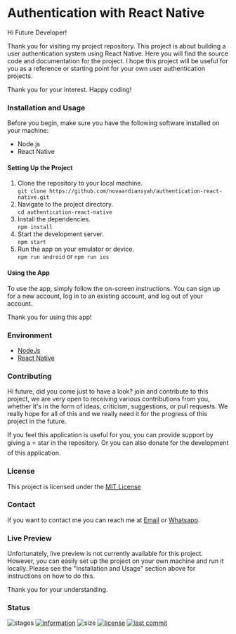 # Authentication with React Native

Hi Future Developer!

Thank you for visiting my project repository. This project is about building a user authentication system using React Native. Here you will find the source code and documentation for the project. I hope this project will be useful for you as a reference or starting point for your own user authentication projects.

Thank you for your interest. Happy coding!

### Installation and Usage

Before you begin, make sure you have the following software installed on your machine:

- Node.js
- React Native

#### Setting Up the Project

1. Clone the repository to your local machine.<br/>
`git clone https://github.com/novaardiansyah/authentication-react-native.git`
2. Navigate to the project directory.<br/>
`cd authentication-react-native`
3. Install the dependencies.<br/>
`npm install`
4. Start the development server.<br/>
`npm start`
5. Run the app on your emulator or device.<br/>
`npm run android` or `npm run ios`

#### Using the App

To use the app, simply follow the on-screen instructions. You can sign up for a new account, log in to an existing account, and log out of your account.

Thank you for using this app!

### Environment

- [NodeJs](https://nodejs.org/en/)
- [React Native](https://reactnative.dev/)

### Contributing

Hi future, did you come just to have a look? join and contribute to this project, we are very open to receiving various contributions from you, whether it's in the form of ideas, criticism, suggestions, or pull requests. We really hope for all of this and we really need it for the progress of this project in the future.

If you feel this application is useful for you, you can provide support by giving a ⭐ star in the repository. Or you can also donate for the development of this application.

### License

This project is licensed under the [MIT License](https://github.com/novaardiansyah/authentication-react-native/blob/main/LICENSE)

### Contact

If you want to contact me you can reach me at [Email](mailto:novaardiansyah78@gmal.com) or [Whatsapp](https://wa.me/6289506668480).

### Live Preview
Unfortunately, live preview is not currently available for this project. However, you can easily set up the project on your own machine and run it locally. Please see the "Installation and Usage" section above for instructions on how to do this.

Thank you for your understanding.

### Status

![stages](https://img.shields.io/badge/stages-development-informational)
[![information](https://img.shields.io/badge/information-references-informational)](https://github.com/novaardiansyah/authentication-react-native/blob/main/references.json)
![size](https://img.shields.io/github/repo-size/novaardiansyah/authentication-react-native?label=size&color=informational)
[![license](https://img.shields.io/badge/license-MIT-blue.svg)](https://github.com/novaardiansyah/authentication-react-native/blob/main/LICENSE)
[![last commit](https://img.shields.io/github/last-commit/novaardiansyah/authentication-react-native?label=last%20commit&color=informational)](https://github.com/novaardiansyah/authentication-react-native/commits/main)

